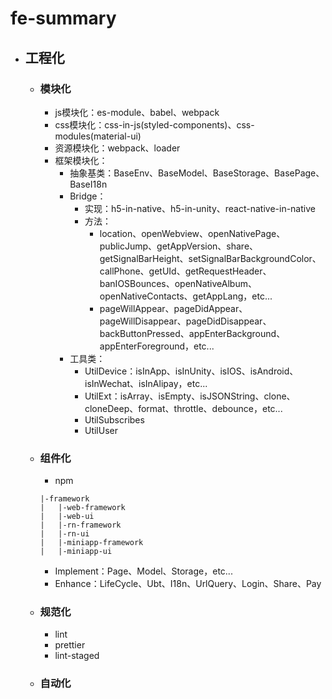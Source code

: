 # fe-summary
* ## 工程化
    * ### 模块化
        * js模块化：es-module、babel、webpack
        * css模块化：css-in-js(styled-components)、css-modules(material-ui)
        * 资源模块化：webpack、loader
        * 框架模块化：
            * 抽象基类：BaseEnv、BaseModel、BaseStorage、BasePage、BaseI18n
            * Bridge：
                * 实现：h5-in-native、h5-in-unity、react-native-in-native
                * 方法：
                    * location、openWebview、openNativePage、publicJump、getAppVersion、share、getSignalBarHeight、setSignalBarBackgroundColor、callPhone、getUId、getRequestHeader、banIOSBounces、openNativeAlbum、openNativeContacts、getAppLang，etc...
                    * pageWillAppear、pageDidAppear、pageWillDisappear、pageDidDisappear、backButtonPressed、appEnterBackground、appEnterForeground，etc...
            * 工具类：
              * UtilDevice：isInApp、isInUnity、isIOS、isAndroid、isInWechat、isInAlipay，etc...
              * UtilExt：isArray、isEmpty、isJSONString、clone、cloneDeep、format、throttle、debounce，etc...
              * UtilSubscribes
              * UtilUser
    * ### 组件化
        * npm
        ```
        |-framework
        |   |-web-framework
        |   |-web-ui
        |   |-rn-framework
        |   |-rn-ui
        |   |-miniapp-framework
        |   |-miniapp-ui
        ```
        * Implement：Page、Model、Storage，etc...
        * Enhance：LifeCycle、Ubt、I18n、UrlQuery、Login、Share、Pay
    * ### 规范化
        * lint
        * prettier
        * lint-staged
    * ### 自动化
        
